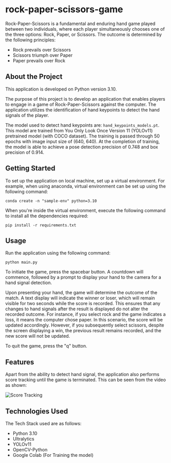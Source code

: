 # rock-paper-scissors-game
Rock-Paper-Scissors is a fundamental and enduring hand game played between two individuals, where each player simultaneously chooses one of the three options: Rock, Paper, or Scissors. The outcome is determined by the following principles:
- Rock prevails over Scissors
- Scissors triumph over Paper
- Paper prevails over Rock

## About the Project
This application is developed on Python version 3.10.

The purpose of this project is to develop an application that enables players to engage in a game of Rock-Paper-Scissors against the computer. The application utilizes the identification of hand keypoints to detect the hand signals of the player. 

The model used to detect hand keypoints are: `hand_keypoints_models.pt`. This model are trained from You Only Look Once Version 11 (YOLOv11) pretrained model (with COCO dataset). The training is passed through 50 epochs with image input size of (640, 640). At the completion of training, the model is able to achieve a pose detection precision of 0.748 and box precision of 0.914. 

## Getting Started
To set up the application on local machine, set up a virtual environment. For example, when using anaconda, virtual environment can be set up using the following command:

```
conda create -n "sample-env" python=3.10
```

When you're inside the virtual environment, execute the following command to install all the dependencies required:
```
pip install -r requirements.txt
```


## Usage
Run the application using the following command:

```
python main.py
```

To initiate the game, press the spacebar button. A countdown will commence, followed by a prompt to display your hand to the camera for a hand signal detection.

Upon presenting your hand, the game will determine the outcome of the match. A text display will indicate the winner or loser, which will remain visible for two seconds while the score is recorded. This ensures that any changes to hand signals after the result is displayed do not alter the recorded outcome. For instance, if you select rock and the game indicates a loss, it means the computer chose paper. In this scenario, the score will be updated accordingly. However, if you subsequently select scissors, despite the screen displaying a win, the previous result remains recorded, and the new score will not be updated.

To quit the game, press the "q" button.


## Features

Apart from the ability to detect hand signal, the application also performs score tracking until the game is terminated. This can be seen from the video as shown:

![Score Tracking](./img/save-score.gif)


## Technologies Used
The Tech Stack used are as follows:
- Python 3.10
- Ultralytics
- YOLOv11
- OpenCV-Python
- Google Colab (For Training the model)
